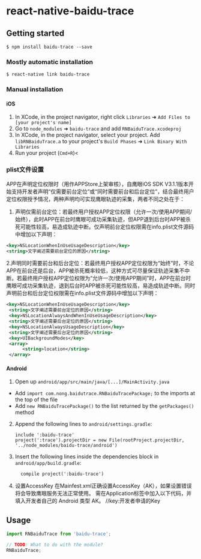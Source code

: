 
# react-native-baidu-trace

## Getting started

`$ npm install baidu-trace --save`

### Mostly automatic installation

`$ react-native link baidu-trace`

### Manual installation


#### iOS

1. In XCode, in the project navigator, right click `Libraries` ➜ `Add Files to [your project's name]`
2. Go to `node_modules` ➜ `baidu-trace` and add `RNBaiduTrace.xcodeproj`
3. In XCode, in the project navigator, select your project. Add `libRNBaiduTrace.a` to your project's `Build Phases` ➜ `Link Binary With Libraries`
4. Run your project (`Cmd+R`)<

### plist文件设置

APP在声明定位权限时（用作APPStore上架审核），自鹰眼iOS SDK V3.1.1版本开始支持开发者声明“仅需要前台定位”或“同时需要前台和后台定位”，结合最终用户定位权限授予情况，两种声明均可实现鹰眼轨迹的采集，两者不同之处在于：
1. 声明仅需前台定位：若最终用户授权APP定位权限（允许一次/使用APP期间/始终），此时APP在前台时鹰眼可成功采集轨迹，但APP退到后台时APP被杀死可能性较高，易造成轨迹中断。仅声明前台定位权限需在info.plist文件源码中增加以下声明：

``` xml
<key>NSLocationWhenInUseUsageDescription</key>
<string>文字阐述需要前台定位的原因</string>
```


 2.声明同时需要前台和后台定位：若最终用户授权APP定位权限为“始终”时，不论APP在前台还是后台，APP被杀死概率较低，这种方式可尽量保证轨迹采集不中断。若最终用户授权APP定位权限为“允许一次/使用APP期间”时，APP在前台时鹰眼可成功采集轨迹，退到后台时APP被杀死可能性较高，易造成轨迹中断。同时声明前台和后台定位权限需在info.plist文件源码中增加以下声明：

``` xml 
<key>NSLocationWhenInUseUsageDescription</key>
 <string>文字阐述需要前台定位的原因</string>
 <key>NSLocationAlwaysAndWhenInUseUsageDescription</key>
 <string>文字阐述需要后台定位的原因</string>
 <key>NSLocationAlwaysUsageDescription</key>
 <string>文字阐述需要后台定位的原因</string>
 <key>UIBackgroundModes</key>
 <array>
      <string>location</string>
 </array>
 ```
 

#### Android

1. Open up `android/app/src/main/java/[...]/MainActivity.java`
  - Add `import com.nong.baidutrace.RNBaiduTracePackage;` to the imports at the top of the file
  - Add `new RNBaiduTracePackage()` to the list returned by the `getPackages()` method
2. Append the following lines to `android/settings.gradle`:
  	```
  	include ':baidu-trace'
  	project(':trace').projectDir = new File(rootProject.projectDir, 	'../node_modules/baidu-trace/android')
  	```
3. Insert the following lines inside the dependencies block in `android/app/build.gradle`:
  	```
      compile project(':baidu-trace')
  	```
4. 设置AccessKey
   在Mainfest.xml正确设置AccessKey（AK），如果设置错误将会导致鹰眼服务无法正常使用。
   需在Application标签中加入以下代码，并填入开发者自己的 Android 类型 AK。
   <meta-data             
   android:name="com.baidu.lbsapi.API_KEY"             
   android:value="AK" />       //key:开发者申请的Key


## Usage
```javascript
import RNBaiduTrace from 'baidu-trace';

// TODO: What to do with the module?
RNBaiduTrace;
```
